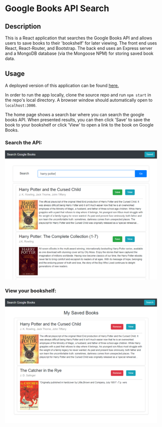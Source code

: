 # Google Books API Search

## Description

This is a React application that searches the Google Books API and allows users to save books to their 'bookshelf' for later viewing. The front end uses React, React-Router, and Bootstrap. The back end uses an Express server and a MongoDB database (via the Mongoose NPM) for storing saved book data.

## Usage

A deployed version of this application can be found [here.](https://book-search-mst-two.herokuapp.com/)

In order to run the app locally, clone the source repo and run `npm start` in the repo's local directory. A browser window should automatically open to `localhost:3000`.

The home page shows a search bar where you can search the google books API. When presented results, you can then click 'Save' to save the book to your bookshelf or click 'View' to open a link to the book on Google Books.

### Search the API:
![search-screen](./resources/screengrab-01.PNG)

### View your bookshelf:
![saved-screen](./resources/screengrab-02.PNG)
